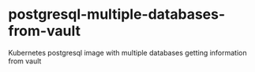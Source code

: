 # postgresql-multiple-databases-from-vault
Kubernetes postgresql image with multiple databases getting information from vault

